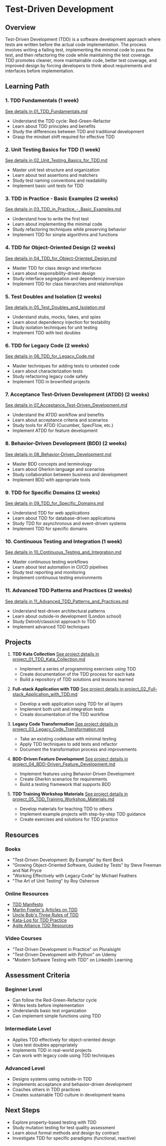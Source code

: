 # Test-Driven Development

## Overview
Test-Driven Development (TDD) is a software development approach where tests are written before the actual code implementation. The process involves writing a failing test, implementing the minimal code to pass the test, and then refactoring the code while maintaining the test coverage. TDD promotes cleaner, more maintainable code, better test coverage, and improved design by forcing developers to think about requirements and interfaces before implementation.

## Learning Path

### 1. TDD Fundamentals (1 week)
[See details in 01_TDD_Fundamentals.md](03_Test_Driven_Development/01_TDD_Fundamentals.md)
- Understand the TDD cycle: Red-Green-Refactor
- Learn about TDD principles and benefits
- Study the differences between TDD and traditional development
- Grasp the mindset shift required for effective TDD

### 2. Unit Testing Basics for TDD (1 week)
[See details in 02_Unit_Testing_Basics_for_TDD.md](03_Test_Driven_Development/02_Unit_Testing_Basics_for_TDD.md)
- Master unit test structure and organization
- Learn about test assertions and matchers
- Study test naming conventions and readability
- Implement basic unit tests for TDD

### 3. TDD in Practice - Basic Examples (2 weeks)
[See details in 03_TDD_in_Practice_-_Basic_Examples.md](03_Test_Driven_Development/03_TDD_in_Practice_-_Basic_Examples.md)
- Understand how to write the first test
- Learn about implementing the minimal code
- Study refactoring techniques while preserving behavior
- Implement TDD for simple algorithms and functions

### 4. TDD for Object-Oriented Design (2 weeks)
[See details in 04_TDD_for_Object-Oriented_Design.md](03_Test_Driven_Development/04_TDD_for_Object-Oriented_Design.md)
- Master TDD for class design and interfaces
- Learn about responsibility-driven design
- Study interface segregation and dependency inversion
- Implement TDD for class hierarchies and relationships

### 5. Test Doubles and Isolation (2 weeks)
[See details in 05_Test_Doubles_and_Isolation.md](03_Test_Driven_Development/05_Test_Doubles_and_Isolation.md)
- Understand stubs, mocks, fakes, and spies
- Learn about dependency injection for testability
- Study isolation techniques for unit testing
- Implement TDD with test doubles

### 6. TDD for Legacy Code (2 weeks)
[See details in 06_TDD_for_Legacy_Code.md](03_Test_Driven_Development/06_TDD_for_Legacy_Code.md)
- Master techniques for adding tests to untested code
- Learn about characterization tests
- Study refactoring legacy code safely
- Implement TDD in brownfield projects

### 7. Acceptance Test-Driven Development (ATDD) (2 weeks)
[See details in 07_Acceptance_Test-Driven_Development.md](03_Test_Driven_Development/07_Acceptance_Test-Driven_Development.md)
- Understand the ATDD workflow and benefits
- Learn about acceptance criteria and scenarios
- Study tools for ATDD (Cucumber, SpecFlow, etc.)
- Implement ATDD for feature development

### 8. Behavior-Driven Development (BDD) (2 weeks)
[See details in 08_Behavior-Driven_Development.md](03_Test_Driven_Development/08_Behavior-Driven_Development.md)
- Master BDD concepts and terminology
- Learn about Gherkin language and scenarios
- Study collaboration between business and development
- Implement BDD with appropriate tools

### 9. TDD for Specific Domains (2 weeks)
[See details in 09_TDD_for_Specific_Domains.md](03_Test_Driven_Development/09_TDD_for_Specific_Domains.md)
- Understand TDD for web applications
- Learn about TDD for database-driven applications
- Study TDD for asynchronous and event-driven systems
- Implement TDD for specific domains

### 10. Continuous Testing and Integration (1 week)
[See details in 10_Continuous_Testing_and_Integration.md](03_Test_Driven_Development/10_Continuous_Testing_and_Integration.md)
- Master continuous testing workflows
- Learn about test automation in CI/CD pipelines
- Study test reporting and monitoring
- Implement continuous testing environments

### 11. Advanced TDD Patterns and Practices (2 weeks)
[See details in 11_Advanced_TDD_Patterns_and_Practices.md](03_Test_Driven_Development/11_Advanced_TDD_Patterns_and_Practices.md)
- Understand test-driven architectural patterns
- Learn about outside-in development (London school)
- Study Detroit/classicist approach to TDD
- Implement advanced TDD techniques

## Projects

1. **TDD Kata Collection**
   [See project details in project_01_TDD_Kata_Collection.md](03_Test_Driven_Development/project_01_TDD_Kata_Collection.md)
   - Implement a series of programming exercises using TDD
   - Create documentation of the TDD process for each kata
   - Build a repository of TDD solutions and lessons learned

2. **Full-stack Application with TDD**
   [See project details in project_02_Full-stack_Application_with_TDD.md](03_Test_Driven_Development/project_02_Full-stack_Application_with_TDD.md)
   - Develop a web application using TDD for all layers
   - Implement both unit and integration tests
   - Create documentation of the TDD workflow

3. **Legacy Code Transformation**
   [See project details in project_03_Legacy_Code_Transformation.md](03_Test_Driven_Development/project_03_Legacy_Code_Transformation.md)
   - Take an existing codebase with minimal testing
   - Apply TDD techniques to add tests and refactor
   - Document the transformation process and improvements

4. **BDD-Driven Feature Development**
   [See project details in project_04_BDD-Driven_Feature_Development.md](03_Test_Driven_Development/project_04_BDD-Driven_Feature_Development.md)
   - Implement features using Behavior-Driven Development
   - Create Gherkin scenarios for requirements
   - Build a testing framework that supports BDD

5. **TDD Training Workshop Materials**
   [See project details in project_05_TDD_Training_Workshop_Materials.md](03_Test_Driven_Development/project_05_TDD_Training_Workshop_Materials.md)
   - Develop materials for teaching TDD to others
   - Implement example projects with step-by-step TDD guidance
   - Create exercises and solutions for TDD practice

## Resources

### Books
- "Test-Driven Development: By Example" by Kent Beck
- "Growing Object-Oriented Software, Guided by Tests" by Steve Freeman and Nat Pryce
- "Working Effectively with Legacy Code" by Michael Feathers
- "The Art of Unit Testing" by Roy Osherove

### Online Resources
- [TDD Manifesto](https://tddmanifesto.com/)
- [Martin Fowler's Articles on TDD](https://martinfowler.com/tags/testing.html)
- [Uncle Bob's Three Rules of TDD](http://butunclebob.com/ArticleS.UncleBob.TheThreeRulesOfTdd)
- [Kata-Log for TDD Practice](https://kata-log.rocks/)
- [Agile Alliance TDD Resources](https://www.agilealliance.org/glossary/tdd/)

### Video Courses
- "Test-Driven Development in Practice" on Pluralsight
- "Test-Driven Development with Python" on Udemy
- "Modern Software Testing with TDD" on LinkedIn Learning

## Assessment Criteria

### Beginner Level
- Can follow the Red-Green-Refactor cycle
- Writes tests before implementation
- Understands basic test organization
- Can implement simple functions using TDD

### Intermediate Level
- Applies TDD effectively for object-oriented design
- Uses test doubles appropriately
- Implements TDD in real-world projects
- Can work with legacy code using TDD techniques

### Advanced Level
- Designs systems using outside-in TDD
- Implements acceptance and behavior-driven development
- Coaches others in TDD practices
- Creates sustainable TDD culture in development teams

## Next Steps
- Explore property-based testing with TDD
- Study mutation testing for test quality assessment
- Learn about formal methods and design by contract
- Investigate TDD for specific paradigms (functional, reactive)
